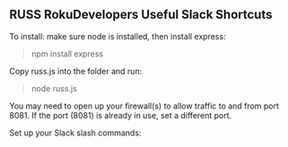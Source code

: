 ## RUSS RokuDevelopers Useful Slack Shortcuts

To install: make sure node is installed, then install express:
> npm install express

Copy russ.js into the folder and run:
> node russ.js

You may need to open up your firewall(s) to allow traffic to and from port 8081.
If the port (8081) is already in use, set a different port.

Set up your Slack slash commands:



